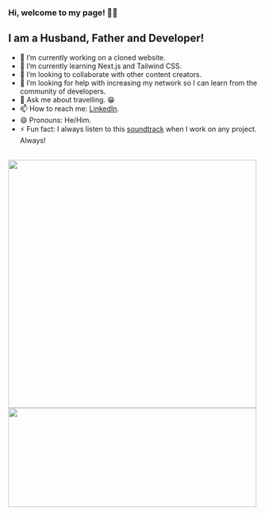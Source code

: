 ### Hi, welcome to my page! 👨‍💻

## I am a Husband, Father and Developer!

- 🔭 I’m currently working on a cloned website.
- 🌱 I’m currently learning Next.js and Tailwind CSS.
- 👯 I’m looking to collaborate with other content creators.
- 🤔 I’m looking for help with increasing my network so I can learn from the community of developers.
- 💬 Ask me about travelling. 😁
- 📫 How to reach me: [LinkedIn](https://www.linkedin.com/in/adrian-pantea).
- 😄 Pronouns: He/Him.
- ⚡ Fun fact: I always listen to this [soundtrack](https://www.youtube.com/watch?v=iHI-MCHb-VQ&t=17007s) when I work on any project. Always!

<!-- ### Connect with me:
[<img align="left" alt="www.adrianpantea.net" target="_blank" width="22px" src="https://raw.githubusercontent.com/iconic/open-iconic/master/svg/globe.svg"/>]
 -->
<br />

<img align="left" width="500px" src="https://github-readme-stats.vercel.app/api?username=adrianp2021&&show_icons=true&title_color=2f80ed&icon_color=586069&text_color=333&bg_color=10deg,CABCBC,746E6B"> 

<img align="left" width="500px" height="200px" src="https://github-readme-stats.vercel.app/api/top-langs?username=adrianp2021&account_private=true&title_color=2f80ed&icon_color=586069&text_color=333&bg_color=10deg,CABCBC,746E6B&show_icons=true&locale=en&layout=compact"/>

